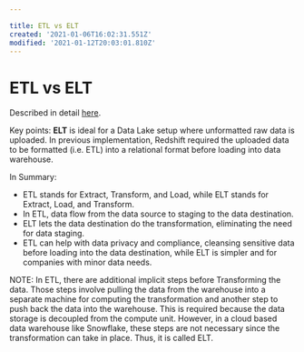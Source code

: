 ```yaml
---

title: ETL vs ELT
created: '2021-01-06T16:02:31.551Z'
modified: '2021-01-12T20:03:01.810Z'
---
```


# ETL vs ELT

Described in detail [here](https://www.xplenty.com/blog/etl-vs-elt/#:~:text=The%20five%20critical%20differences%20of,warehouse%20to%20do%20basic%20transformations.).


Key points:
**ELT** is ideal for a Data Lake setup where unformatted raw data is uploaded. In previous implementation, Redshift required the uploaded data to be formatted (i.e. ETL) into a relational format before loading into data warehouse.

In Summary:
- ETL stands for Extract, Transform, and Load, while ELT stands for Extract, Load, and Transform.
- In ETL, data flow from the data source to staging to the data destination.
- ELT lets the data destination do the transformation, eliminating the need for data staging.
- ETL can help with data privacy and compliance, cleansing sensitive data before loading into the data destination, while ELT is simpler and for companies with minor data needs.


NOTE: In ETL, there are additional implicit steps before Transforming the data. Those steps involve pulling the data from the warehouse into a separate machine for computing the transformation and another step to push back the data into the warehouse. This is required because the data storage is decoupled from the compute unit. However, in a cloud based data warehouse like Snowflake, these steps are not necessary since the transformation can take in place. Thus, it is called ELT.
